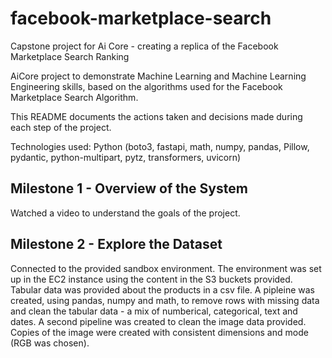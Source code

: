 # facebook-marketplace-search
Capstone project for Ai Core - creating a replica of the Facebook Marketplace Search Ranking

AiCore project to demonstrate Machine Learning and Machine Learning Engineering skills, based on the algorithms used for the Facebook Marketplace Search Algorithm.

This README documents the actions taken and decisions made during each step of the project.

Technologies used: Python (boto3, fastapi, math, numpy, pandas, Pillow, pydantic, python-multipart, pytz, transformers, uvicorn)

## Milestone 1 - Overview of the System
Watched a video to understand the goals of the project.

## Milestone 2 - Explore the Dataset
Connected to the provided sandbox environment. The environment was set up in the EC2 instance using the content in the S3 buckets provided. Tabular data was provided about the products in a csv file. A pipleine was created, using pandas, numpy and math, to remove rows with missing data and clean the tabular data - a mix of numberical, categorical, text and dates. A second pipeline was created to clean the image data provided. Copies of the image were created with consistent dimensions and mode (RGB was chosen).


